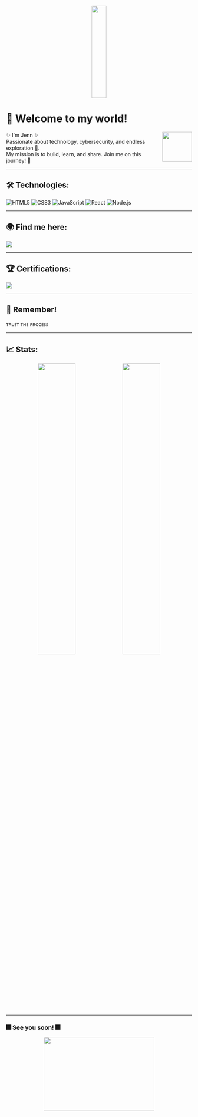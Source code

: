 <p align="center">
<img src="https://media1.tenor.com/m/Q6z2wfQ49UIAAAAC/thumbs-up-reagan-ridley.gif" width="28%" height="250px">
</p>

# 👾 Welcome to my world!

<img align="right" src="https://media1.tenor.com/m/bSIjvJnpN9wAAAAd/reagan-dance-reagan-ridley.gif" width="80"/>

✨ I'm Jenn ✨  
Passionate about technology, cybersecurity, and endless exploration 🚀.  
My mission is to build, learn, and share. Join me on this journey! 🌈

---

## 🛠️ Technologies:
![HTML5](https://img.shields.io/badge/-HTML5-E34F26?logo=html5&logoColor=white&style=for-the-badge)
![CSS3](https://img.shields.io/badge/-CSS3-1572B6?logo=css3&logoColor=white&style=for-the-badge)
![JavaScript](https://img.shields.io/badge/-JavaScript-F7DF1E?logo=javascript&logoColor=black&style=for-the-badge)
![React](https://img.shields.io/badge/-React-61DAFB?logo=react&logoColor=black&style=for-the-badge)
![Node.js](https://img.shields.io/badge/-Node.js-339933?logo=node.js&logoColor=white&style=for-the-badge)

---

## 🌍 Find me here:
<p>
<a href="https://www.linkedin.com/in/jennifer-lascarro-sosa-054169308" target="_blank">
  <img src="https://img.shields.io/badge/LinkedIn-Connect-blue?style=for-the-badge&logo=linkedin" />
</a>
</p>

---

## 🏆 Certifications:
<p>
<a href="https://www.credly.com/badges/f450d186-35e7-4907-8977-48dcd2d3934d/linked_in_profile" target="_blank">
  <img src="https://img.shields.io/badge/Cybersecurity%20Awareness%20Learner-View%20Credential-blue?style=for-the-badge&logo=graduation-cap" />
</a>
</p>

---

## 🌟 Remember!

ᴛʀᴜꜱᴛ ᴛʜᴇ ᴘʀᴏᴄᴇꜱꜱ

---

## 📈 Stats:
<p align="center">
  <img src="https://github-readme-stats.vercel.app/api?username=Jennx-x&show_icons=true&theme=tokyonight" width="45%" />
  <img src="https://github-readme-stats.vercel.app/api/top-langs/?username=Jennx-x&layout=compact&theme=tokyonight" width="45%" />
</p>

---

### 🎆 See you soon! 🎆
<p align="center">
  <img src="https://raw.githubusercontent.com/gist/vininjr/d29bb07bdadb41e4b0923bc8fa748b1a/raw/88f20c9d749d756be63f22b09f3c4ac570bc5101/programming.gif" width="300" height="200">
</p>
